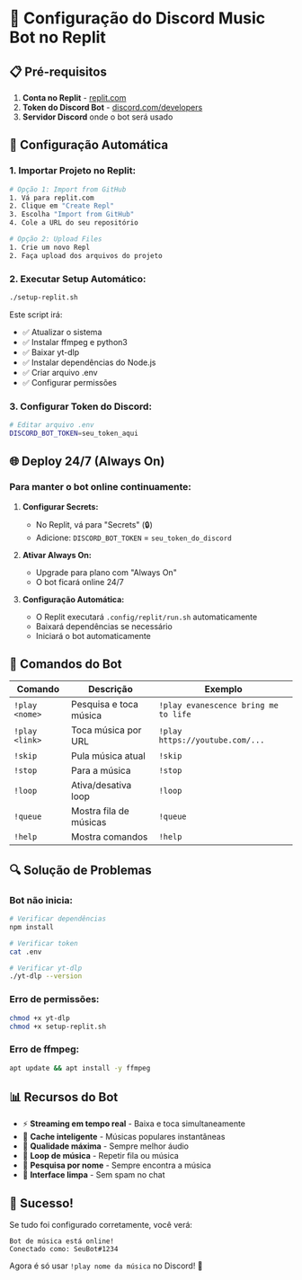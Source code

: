 # 🚀 Configuração do Discord Music Bot no Replit

## 📋 Pré-requisitos

1. **Conta no Replit** - [replit.com](https://replit.com)
2. **Token do Discord Bot** - [discord.com/developers](https://discord.com/developers/applications)
3. **Servidor Discord** onde o bot será usado

## 🔧 Configuração Automática

### 1. **Importar Projeto no Replit:**

```bash
# Opção 1: Import from GitHub
1. Vá para replit.com
2. Clique em "Create Repl"
3. Escolha "Import from GitHub"
4. Cole a URL do seu repositório

# Opção 2: Upload Files
1. Crie um novo Repl
2. Faça upload dos arquivos do projeto
```

### 2. **Executar Setup Automático:**

```bash
./setup-replit.sh
```

Este script irá:
- ✅ Atualizar o sistema
- ✅ Instalar ffmpeg e python3
- ✅ Baixar yt-dlp
- ✅ Instalar dependências do Node.js
- ✅ Criar arquivo .env
- ✅ Configurar permissões

### 3. **Configurar Token do Discord:**

```bash
# Editar arquivo .env
DISCORD_BOT_TOKEN=seu_token_aqui
```

## 🌐 Deploy 24/7 (Always On)

### Para manter o bot online continuamente:

1. **Configurar Secrets:**
   - No Replit, vá para "Secrets" (🔒)
   - Adicione: `DISCORD_BOT_TOKEN` = `seu_token_do_discord`

2. **Ativar Always On:**
   - Upgrade para plano com "Always On"
   - O bot ficará online 24/7

3. **Configuração Automática:**
   - O Replit executará `.config/replit/run.sh` automaticamente
   - Baixará dependências se necessário
   - Iniciará o bot automaticamente

## 🎵 Comandos do Bot

| Comando | Descrição | Exemplo |
|---------|-----------|---------|
| `!play <nome>` | Pesquisa e toca música | `!play evanescence bring me to life` |
| `!play <link>` | Toca música por URL | `!play https://youtube.com/...` |
| `!skip` | Pula música atual | `!skip` |
| `!stop` | Para a música | `!stop` |
| `!loop` | Ativa/desativa loop | `!loop` |
| `!queue` | Mostra fila de músicas | `!queue` |
| `!help` | Mostra comandos | `!help` |

## 🔍 Solução de Problemas

### Bot não inicia:
```bash
# Verificar dependências
npm install

# Verificar token
cat .env

# Verificar yt-dlp
./yt-dlp --version
```

### Erro de permissões:
```bash
chmod +x yt-dlp
chmod +x setup-replit.sh
```

### Erro de ffmpeg:
```bash
apt update && apt install -y ffmpeg
```

## 📊 Recursos do Bot

- ⚡ **Streaming em tempo real** - Baixa e toca simultaneamente
- 🧠 **Cache inteligente** - Músicas populares instantâneas
- 🎵 **Qualidade máxima** - Sempre melhor áudio
- 🔄 **Loop de música** - Repetir fila ou música
- 🎯 **Pesquisa por nome** - Sempre encontra a música
- 📱 **Interface limpa** - Sem spam no chat

## 🎉 Sucesso!

Se tudo foi configurado corretamente, você verá:

```
Bot de música está online!
Conectado como: SeuBot#1234
```

Agora é só usar `!play nome da música` no Discord! 🎵
